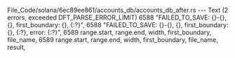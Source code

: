 File_Code/solana/6ec89ee861/accounts_db/accounts_db_after.rs --- Text (2 errors, exceeded DFT_PARSE_ERROR_LIMIT)
6588                             "FAILED_TO_SAVE: {}-{}, {}, first_boundary: {}, {:?}",                                                                      6588                             "FAILED_TO_SAVE: {}-{}, {}, first_boundary: {}, {:?}, error: {:?}",
6589                             range.start, range.end, width, first_boundary, file_name,                                                                   6589                             range.start, range.end, width, first_boundary, file_name, result,

